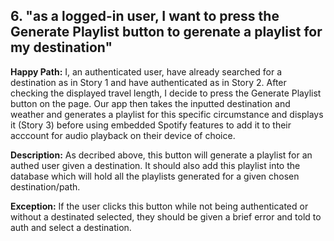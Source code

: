 ## 6. "as a logged-in user, I want to press the Generate Playlist button to gerenate a playlist for my destination"

**Happy Path:** I, an authenticated user, have already searched for a destination as in Story 1 and have authenticated as in Story 2. After checking the displayed travel length, I decide to press the Generate Playlist button on the page. Our app then takes the inputted destination and weather and generates a playlist for this specific circumstance and displays it (Story 3) before using embedded Spotify features to add it to their acccount for audio playback on their device of choice.

**Description:** As decribed above, this button will generate a playlist for an authed user given a destination. It should also add this playlist into the database which will hold all the playlists generated for a given chosen destination/path.

**Exception:** If the user clicks this button while not being authenticated or without a destinated selected, they should be given a brief error and told to auth and select a destination.
